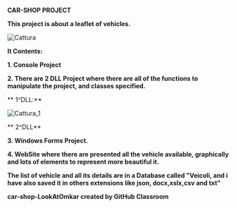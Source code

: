 **CAR-SHOP PROJECT**

**This project is about a leaflet of vehicles.**

![Cattura](https://user-images.githubusercontent.com/61886825/82003362-70b29500-9660-11ea-9fb9-18fd23db0a6c.PNG)

**It Contents:**

**1. Console Project**

**2. There are 2 DLL Project where there are all of the functions to manipulate the project, and classes specified.**

** 1^DLL:**

![Cattura_1](https://user-images.githubusercontent.com/61886825/82003763-72308d00-9661-11ea-9622-a8f8882fe8f3.PNG)


** 2^DLL**



**3. Windows Forms Project.** 

**4. WebSite where there are presented all the vehicle available, graphically and lots of elements to represent more beautiful it.**

**The list of vehicle and all its details are in a Database called "Veicoli, and i have also saved it in others extensions like json, docx,xslx,csv and txt"**



**car-shop-LookAtOmkar created by GitHub Classroom**
